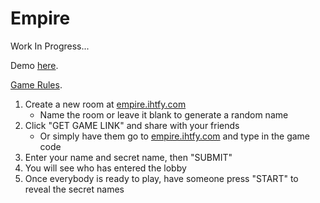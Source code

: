 # Empire

Work In Progress...

Demo [here](https://empire.ihtfy.com).

[Game Rules](http://www.bestpartygames.co.uk/games/empire-game).

1. Create a new room at [empire.ihtfy.com](https://empire.ihtfy.com)
   * Name the room or leave it blank to generate a random name
2. Click "GET GAME LINK" and share with your friends
   * Or simply have them go to [empire.ihtfy.com](https://empire.ihtfy.com) and type in the game code
3. Enter your name and secret name, then "SUBMIT"
4. You will see who has entered the lobby
5. Once everybody is ready to play, have someone press "START" to reveal the secret names
